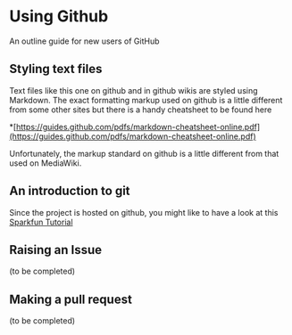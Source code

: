 # Using Github

An outline guide for new users of GitHub

## Styling text files

Text files like this one on github and in github wikis are styled using Markdown. The exact formatting markup used on github is a little different from some other sites but there is a handy cheatsheet to be found here

*[https://guides.github.com/pdfs/markdown-cheatsheet-online.pdf](https://guides.github.com/pdfs/markdown-cheatsheet-online.pdf)

Unfortunately, the markup standard on github is a little different from that used on MediaWiki.

## An introduction to git

Since the project is hosted on github, you might like to have a look at this [Sparkfun Tutorial](https://learn.sparkfun.com/tutorials/using-github)

## Raising an Issue

(to be completed)

## Making a pull request

(to be completed)

